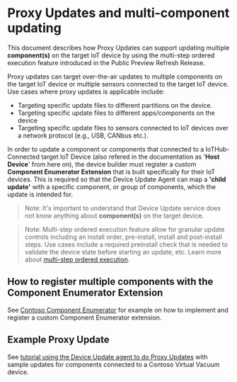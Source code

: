 # Proxy Updates and multi-component updating

This document describes how Proxy Updates can support updating multiple **component(s)** on the target IoT device by using the multi-step ordered execution feature introduced in the Public Preview Refresh Release.  

Proxy updates can target over-the-air updates to multiple components on the target IoT device or multiple sensors connected to the target IoT device. Use cases where proxy updates is applicable include:
* Targeting specific update files to different partitions on the device.
* Targeting specific update files to different apps/components on the device  
* Targeting specific update files to sensors connected to IoT devices over a network protocol (e.g., USB, CANbus etc.). 

In order to update a component or components that connected to a IoTHub-Connected target IoT Device (also refered in the documentation as '**Host Device**' from here on), the device builder must register a custom **Component Enumerator Extension** that is built specifically for their IoT devices. This is required so that the Device Update Agent can map a **'child update'** with a specific component, or group of components, which the update is intended for.  

> Note: It's important to understand that Device Update service does not know anything about **component(s)** on the target device.

> Note: Multi-step ordered execution feature allow for granular update controls including an install order, pre-install, install and post-install steps. Use cases include
> a required preinstall check that is needed to validate the device state before starting an update, etc. Learn more about [multi-step ordered execution](https://github.com/Azure/adu-private-preview/blob/user/wewilair/v0.8.0-docs/docs/agent-reference/update-manifest-v4-schema.md).

## How to register multiple components with the Component Enumerator Extension

See [Contoso Component Enumerator](../../src/extensions/component-enumerators/examples/contoso-component-enumerator/README.md) for example on how to implement and register a custom Component Enumerator extension.

## Example Proxy Update

See [tutorial using the Device Update agent to do Proxy Updates](../../src/extensions/component-enumerators/examples/contoso-component-enumerator/demo/README.md) with sample updates for components connected to a Contoso Virtual Vacuum device.
